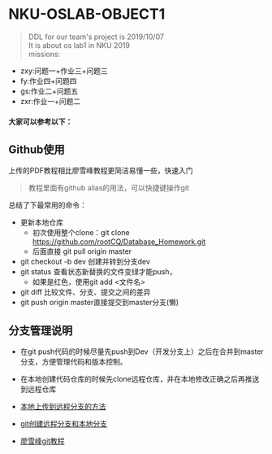 # NKU-OSLAB-OBJECT1
>  DDL for our team's project is 2019/10/07  
It is about os lab1 in NKU 2019  
missions:  
- zxy:问题一+作业三+问题三  
- fy:作业四+问题四  
- gs:作业二+问题五  
- zxr:作业一+问题二  
#### 大家可以参考以下：
## Github使用

上传的PDF教程相比廖雪峰教程更简洁易懂一些，快速入门

> 教程里面有github alias的用法，可以快捷键操作git

总结了下最常用的命令：

- 更新本地仓库
  - 初次使用整个clone：git clone https://github.com/rootCQ/Database_Homework.git
  - 后面直接 git pull origin master
- git checkout -b dev 创建并转到分支dev
- git status 查看状态新替换的文件变绿才能push，
  - 如果是红色，使用git add <文件名>
- git diff 比较文件、分支、提交之间的差异
- git push origin master直接提交到master分支(懒)

## 分支管理说明

- 在git push代码的时候尽量先push到Dev（开发分支上）之后在合并到master分支，方便管理代码和版本控制。

- 在本地创建代码仓库的时候先clone远程仓库，并在本地修改正确之后再推送到远程仓库

- [本地上传到远程分支的方法](https://blog.csdn.net/csj731742019/article/details/82773581)

- [git创建远程分支和本地分支](https://blog.csdn.net/csj731742019/article/details/82773581)

- [廖雪峰git教程](https://www.liaoxuefeng.com/wiki/896043488029600/900003767775424)


